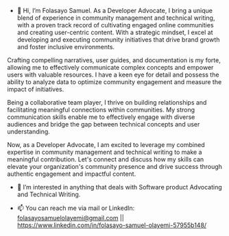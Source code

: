 - 👋 Hi, I’m Folasayo Samuel. As a Developer Advocate, I bring a unique blend of experience in community management and technical writing, with a proven track record of cultivating engaged online communities and creating user-centric content. With a strategic mindset, I excel at developing and executing community initiatives that drive brand growth and foster inclusive environments.

Crafting compelling narratives, user guides, and documentation is my forte, allowing me to effectively communicate complex concepts and empower users with valuable resources. I have a keen eye for detail and possess the ability to analyze data to optimize community engagement and measure the impact of initiatives.

Being a collaborative team player, I thrive on building relationships and facilitating meaningful connections within communities. My strong communication skills enable me to effectively engage with diverse audiences and bridge the gap between technical concepts and user understanding.

Now, as a Developer Advocate, I am excited to leverage my combined expertise in community management and technical writing to make a meaningful contribution. Let's connect and discuss how my skills can elevate your organization's community presence and drive success through authentic engagement and impactful content.

- 👀 I’m interested in anything that deals with Software product Advocating and Technical Writing. 
<!-- - 🌱 I’m currently learning C#, ASP.NET CORE Web API, ASP.NET CORE MVC
- 💞️ I’m looking to collaborate on any C# projects. -->
- 📫 You can reach me via mail or LinkedIn: folasayosamuelolayemi@gmail.com || https://www.linkedin.com/in/folasayo-samuel-olayemi-57955b148/

<!---
Folasayo-Samuel/Folasayo-Samuel is a ✨ special ✨ repository because its `README.md` (this file) appears on your GitHub profile.
You can click the Preview link to take a look at your changes.
--->
